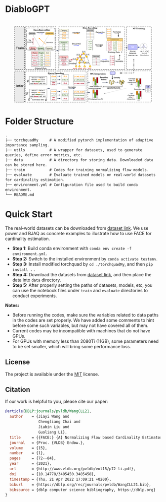 # DiabloGPT




<p align="center">
    <br>
    <img src="framework.png" width="450"/>
<p>



# Folder Structure

    .
    ├── torchquadMy     # A modified pytorch implementation of adaptive importance sampling.
    ├── utils           # A wrapper for datasets, used to generate queries, define error metrics, etc.
    ├── data            # A directory for storing data. Downloaded data can be stored here.
    ├── train           # Codes for training normalizing flow models.
    ├── evaluate        # Evaluate trained models on real-world datasets for cardinality estimation.
    ├── environment.yml # Configuration file used to build conda environment.
    └── README.md               




# Quick Start
The real-world datasets can be downloaded from [dataset link](https://cloud.tsinghua.edu.cn/d/a9f1323645a24bc5b987/).
We use power and BJAQ as concrete examples to illustrate how to use FACE for cardinality estimation.
- **Step 1:** Build conda environment with `conda env create -f environment.yml`.
- **Step 2:** Switch to the installed environment by `conda activate testenv`.
- **Step 3:** Install modified torchquad by `cd ./torchquadMy`, and then `pip install .` .
- **Step 4:** Download the datasets from [dataset link](https://cloud.tsinghua.edu.cn/d/a9f1323645a24bc5b987/), and then place the data into `data` directory.
- **Step 5:** After properly setting the paths of datasets, models, etc, 
you can use the notebook files under `train` and `evaluate` directories to conduct experiments.





**Notes:** 
- Before running the codes, make sure the variables related to data paths in the codes are set properly. 
We have added some comments to hint before some such variables, but may not have covered all of them.
- Current codes may be incompatible with machines that do not have GPUs.
- For GPUs with memory less than 2080Ti (11GB),
 some parameters need to be set smaller, which will bring some performance loss.

## License

The project is available under the [MIT](LICENSE) license.



## Citation
If our work is helpful to you, please cite our paper:
```bibtex
@article{DBLP:journals/pvldb/WangCLL21,
  author    = {Jiayi Wang and
               Chengliang Chai and
               Jiabin Liu and
               Guoliang Li},
  title     = {{FACE:} {A} Normalizing Flow based Cardinality Estimator},
  journal   = {Proc. {VLDB} Endow.},
  volume    = {15},
  number    = {1},
  pages     = {72--84},
  year      = {2021},
  url       = {http://www.vldb.org/pvldb/vol15/p72-li.pdf},
  doi       = {10.14778/3485450.3485458},
  timestamp = {Thu, 21 Apr 2022 17:09:21 +0200},
  biburl    = {https://dblp.org/rec/journals/pvldb/WangCLL21.bib},
  bibsource = {dblp computer science bibliography, https://dblp.org}
}
```